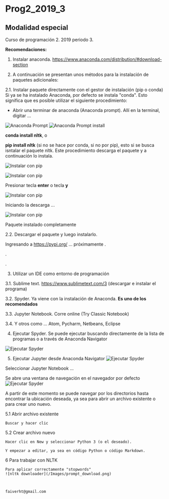 # Prog2_2019_3
## Modalidad especial

Curso de programación 2.  2019 periodo 3.

**Recomendaciones:**
1. Instalar anaconda. https://www.anaconda.com/distribution/#download-section

2. A continuación se presentan unos métodos para la instalación de paquetes adicionales:

2.1. Instalar paquete directamente con el gestor de instalación (pip o conda)
Si ya se ha instalado Anaconda, por defecto se instala "conda".  Esto significa que es posible utilizar el siguiente procedimiento:
* Abrir una terminar de anaconda (Anaconda prompt).  Allí en la terminal, digitar ...

![Anaconda Prompt](/Images/prompt.png)  ![Anaconda Prompt install](/Images/prompt_install.png)

**conda install nltk**, o

**pip install nltk** (si no se hace por conda, si no por pip), esto si se busca isntalar el paquete nltk. Este procedimiento descarga el paquete y a continuación lo instala.

![Instalar con pip](/Images/prompt_install02.png)

![Instalar con pip](/Images/prompt_install03.png)

Presionar tecla **enter** o tecla **y**

![Instalar con pip](/Images/prompt_install04.png)

Iniciando la descarga ...

![Instalar con pip](/Images/prompt_install05.png)

Paquete instalado completamente

  2.2. Descargar el paquete y luego instalarlo.
  
  Ingresando a https://pypi.org/  ... próximamente
.

.

.

3. Utilizar un IDE como entorno de programación

  3.1. Sublime text. https://www.sublimetext.com/3 (descargar e instalar el programa)

  3.2. Spyder. Ya viene con la instalación de Anaconda.  **Es uno de los recomendados**

  3.3. Jupyter Notebook.  Corre online (Try Classic Notebook)

  3.4. Y otros como ... Atom, Pycharm, Netbeans, Eclipse

4. Ejecutar Spyder.  Se puede ejecutar buscando directamente de la lista de programas o a través de Anaconda Navigator

![Ejecutar Spyder](/Images/spyder01.png)


5. Ejecutar Jupyter desde Anaconda Navigator
![Ejecutar Spyder](/Images/spyder02.png)

Seleccionar Jupyter Notebook ...

Se abre una ventana de navegación en el navegador por defecto
![Ejecutar Spyder](/Images/jupyter01.png)

A partir de este momento se puede navegar por los directorios hasta encontrar la ubicación deseada, ya sea para abrir un archivo existente o para crear uno nuevo.

  5.1 Abrir archivo existente
    
    Buscar y hacer clic
    
  5.2 Crear archivo nuevo
  
    Hacer clic en New y seleccionar Python 3 (o el deseado).
    
    Y empezar a editar, ya sea en código Python o código Markdown.
    
  6 Para trabajar con NLTK
  
    Para aplicar correctamente "stopwords"
    ![nltk downloader](/Images/prompt_download.png)
    
    
    
    faiverht@gmail.com
    

